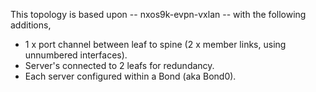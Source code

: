This topology is based upon -- nxos9k-evpn-vxlan -- with the following additions,
* 1 x port channel between leaf to spine (2 x member links, using unnumbered interfaces).
* Server's connected to 2 leafs for redundancy.
* Each server configured within a Bond (aka Bond0).
